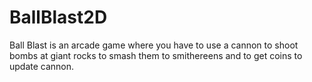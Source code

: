 # BallBlast2D
Ball Blast is an arcade game where you have to use a cannon to shoot bombs at giant rocks to smash them to smithereens and to get coins to update cannon.
